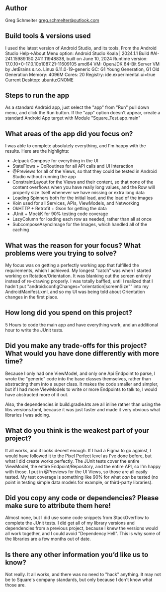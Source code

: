 ## Author
Greg Schmelter
greg.schmelter@outlook.com

## Build tools & versions used
I used the latest version of Android Studio, and its tools.
From the Android Studio Help->About Menu option:
Android Studio Koala | 2024.1.1
Build #AI-241.15989.150.2411.11948838, built on June 10, 2024
Runtime version: 17.0.10+0-17.0.10b1087.21-11609105 amd64
VM: OpenJDK 64-Bit Server VM by JetBrains s.r.o.
Linux 6.11.0-19-generic
GC: G1 Young Generation, G1 Old Generation
Memory: 4096M
Cores: 20
Registry:
ide.experimental.ui=true
Current Desktop: ubuntu:GNOME

## Steps to run the app
As a standard Android app, just select the "app" from "Run" pull down menu, and click the Run button.
If the "app" option doesn't appear, create a standard Android App target with Module "Square_Test.app.main"

## What areas of the app did you focus on?
I was able to complete absolutely everything, and I'm happy with the results.  Here are the highlights:
- Jetpack Compose for everything in the UI
- StateFlows + CoRoutines for all API calls and UI Interaction
- @Previews for all of the Views, so that they could be tested in Android Studio without running the app
- ConstraintLayout for the Views and their content, so that none of the content overflows when you have really long values, and the Row will properly size itself whenever we have missing or extra long data
- Loading Spinners both for the initial load, and the load of the images
- Koin used for all Services, APIs, ViewModels, and Networking
- OkHTTP + Retrofit + Gson for getting the data
- JUnit + MockK for 90% testing code coverage
- LazyColumn for loading each row as needed, rather than all at once
- SubcomposeAsyncImage for the Images, which handled all of the caching

## What was the reason for your focus? What problems were you trying to solve?
My focus was on getting a perfectly working app that fulfilled the requirements, which I achieved.  My longest "catch" was when I started working on Rotation/Orientation.  It was blanking out the screen entirely instead of re-drawing properly.  I was totally baffled, until I realized that I hadn't put "android:configChanges="orientation|screenSize"" into my AndroidManifest.xml, and so my UI was being told about Orientation changes in the first place.

## How long did you spend on this project?
5 Hours to code the main app and have everything work, and an additional hour to write the JUnit tests.

## Did you make any trade-offs for this project? What would you have done differently with more time?
Because I only had one ViewModel, and only one Api Endpoint to parse, I wrote the "generic" code into the base classes themselves, rather than abstracting them into a super class. It makes the code smaller and simpler, but if I had more ViewModels to write or more Endpoints to talk to, I would have abstracted more of it out.

Also, the dependencies in build.gradle.kts are all inline rather than using the libs.versions.toml, because it was just faster and made it very obvious what libraries I was adding.

## What do you think is the weakest part of your project?
It all works, and it looks decent enough.  If I had a Figma to go against, I would have followed it to the Pixel Perfect level as I've done before, but what I did create works perfectly.  The JUnit tests cover the entire ViewModel, the entire Endpoint/Repository, and the entire API, so I'm happy with those.  I put in @Previews for the UI Views, so those are all easily tested.  My test coverage is something like 90% for what *can* be tested (no point in testing simple data models for example, or third-party libraries).  

## Did you copy any code or dependencies? Please make sure to attribute them here!
Almost none, but I did use some code snippets from StackOverflow to complete the JUnit tests.
I did get all of my library versions and dependencies from a previous project, because I knew the versions would all work together, and I could avoid "Dependency Hell".  This is why some of the libraries are a few months out of date.

## Is there any other information you’d like us to know?
Not really.  It all works, and there was no need to "hack" anything. It may not be to Square's company standards, but only because I don't know what those are.